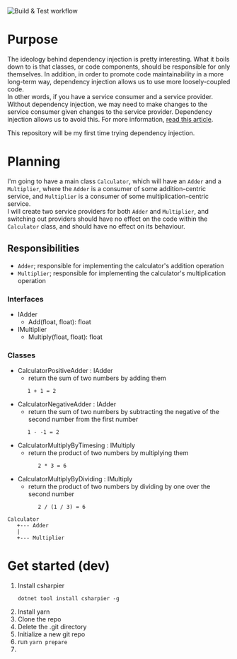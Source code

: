 ![Build & Test workflow](https://github.com/Jacques-Philippe/learning-di-calculator/actions/workflows/unit-tests.yml/badge.svg)

# Purpose

The ideology behind dependency injection is pretty interesting. What it boils down to is that classes, or code components, should be responsible for only themselves. In addition, in order to promote code maintainability in a more long-term way, dependency injection allows us to use more loosely-coupled code.  
In other words, if you have a service consumer and a service provider. Without dependency injection, we may need to make changes to the service consumer given changes to the service provider. Dependency injection allows us to avoid this.
For more information, [read this article](https://docs.microsoft.com/en-us/dotnet/core/extensions/dependency-injection).

This repository will be my first time trying dependency injection.

# Planning

I'm going to have a main class `Calculator`, which will have an `Adder` and a `Multiplier`, where the `Adder` is a consumer of some addition-centric service, and `Multiplier` is a consumer of some multiplication-centric service.  
I will create two service providers for both `Adder` and `Multiplier`, and switching out providers should have no effect on the code within the `Calculator` class, and should have no effect on its behaviour.

## Responsibilities

- `Adder`; responsible for implementing the calculator's addition operation
- `Multiplier`; responsible for implementing the calculator's multiplication operation

### Interfaces

- IAdder
  - Add(float, float): float
- IMultiplier
  - Multiply(float, float): float

### Classes

- CalculatorPositiveAdder : IAdder
  - return the sum of two numbers by adding them
  ```
     1 + 1 = 2
  ```
- CalculatorNegativeAdder : IAdder
  - return the sum of two numbers by subtracting the negative of the second number from the first number
  ```
     1 - -1 = 2
  ```
- CalculatorMultiplyByTimesing : IMultiply
  - return the product of two numbers by multiplying them
    ```
       2 * 3 = 6
    ```
- CalculatorMultiplyByDividing : IMultiply
  - return the product of two numbers by dividing by one over the second number
    ```
       2 / (1 / 3) = 6
    ```

```
Calculator
   +--- Adder
   |
   +--- Multiplier
```

# Get started (dev)

1. Install csharpier
   ```
   dotnet tool install csharpier -g
   ```
1. Install yarn
1. Clone the repo
1. Delete the .git directory
1. Initialize a new git repo
1. run `yarn prepare`
1.
